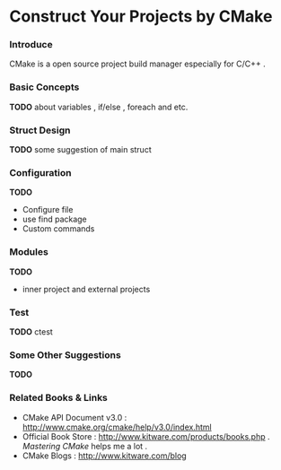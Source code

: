 Construct Your Projects by CMake 
======================================

### Introduce
CMake is a open source project build manager especially for C/C++ . 


### Basic Concepts 
**TODO** about variables , if/else , foreach and etc.


### Struct Design
**TODO** some suggestion of main struct 

### Configuration
**TODO**

+ Configure file 
+ use find package
+ Custom commands


### Modules 

**TODO**

+ inner project and external projects


### Test 
**TODO** ctest


### Some Other Suggestions
**TODO**

### Related Books & Links

+ CMake API Document v3.0 : http://www.cmake.org/cmake/help/v3.0/index.html
+ Official Book Store : http://www.kitware.com/products/books.php . _Mastering CMake_ helps me a lot .
+ CMake Blogs : http://www.kitware.com/blog
